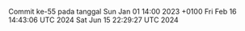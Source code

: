 Commit ke-55 pada tanggal Sun Jan 01 14:00 2023 +0100
Fri Feb 16 14:43:06 UTC 2024
Sat Jun 15 22:29:27 UTC 2024
